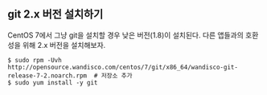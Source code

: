 ## git 2.x 버전 설치하기

CentOS 7에서 그냥 git을 설치할 경우 낮은 버전(1.8)이 설치된다.
다른 앱들과의 호환성을 위해 2.x 버전을 설치해보자.

```command
$ sudo rpm -Uvh http://opensource.wandisco.com/centos/7/git/x86_64/wandisco-git-release-7-2.noarch.rpm  # 저장소 추가
$ sudo yum install -y git
```
